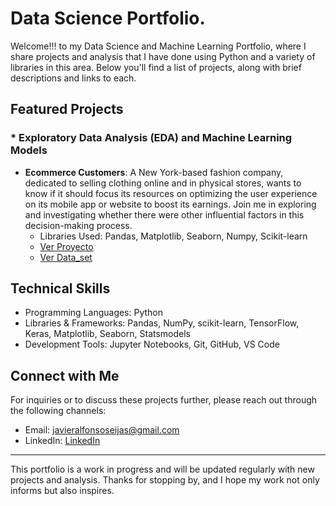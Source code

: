 # Data Science Portfolio.

Welcome!!! to my Data Science and Machine Learning Portfolio, where I share projects and analysis that I have done using Python and a variety of libraries in this area. Below you'll find a list of projects, along with brief descriptions and links to each.

## Featured Projects

### * Exploratory Data Analysis (EDA) and Machine Learning Models

- **Ecommerce Customers**: A New York-based fashion company, dedicated to selling clothing online and in physical stores, wants to know if it should focus its resources on optimizing the user experience on its mobile app or website to boost its earnings. Join me in exploring and investigating whether there were other influential factors in this decision-making process.
  - Libraries Used: Pandas, Matplotlib, Seaborn, Numpy, Scikit-learn
  - [Ver Proyecto](/Regression-Models/Ecommerce_service.ipynb)
  - [Ver Data_set](/Regression-Models/Ecommerce%20Customers.csv)


## Technical Skills

- Programming Languages: Python
- Libraries & Frameworks: Pandas, NumPy, scikit-learn, TensorFlow, Keras, Matplotlib, Seaborn, Statsmodels
- Development Tools: Jupyter Notebooks, Git, GitHub, VS Code

## Connect with Me

For inquiries or to discuss these projects further, please reach out through the following channels:

- Email: [javieralfonsoseijas@gmail.com](mailto:javieralfonsoseijas@gmail.com)
- LinkedIn: [LinkedIn](https://www.linkedin.com/in/javier-a-643651182/)

---

This portfolio is a work in progress and will be updated regularly with new projects and analysis. Thanks for stopping by, and I hope my work not only informs but also inspires.

